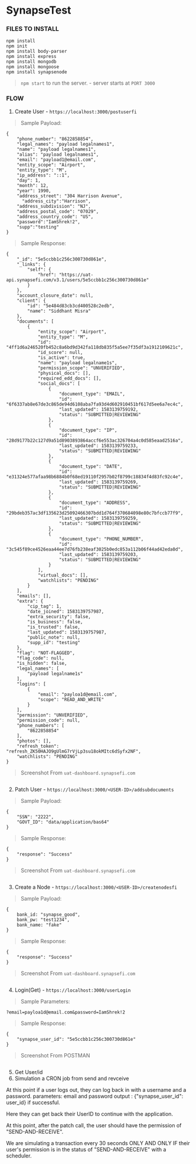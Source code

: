 # SynapseTest

### FILES TO INSTALL
```
npm install 
npm init
npm install body-parser
npm install express
npm install mongodb
npm install mongoose
npm install synapsenode
```

>`npm start` to run the server. - server starts at `PORT 3000`

### FLOW 
 1. Create User - `https://localhost:3000/postuserfi`

> Sample Payload:

```
{
    "phone_number": "8622858854",
    "legal_names": "payload legalnames1",
    "name": "payload legalnames1",
    "alias": "payload legalnames1", 
    "email": "payload1@email.com",    
    "entity_scope": "Airport",
    "entity_type": "M",
    "ip_address": "::1",
    "day": 1,
    "month": 12,
    "year": 1990,
    "address_street": "304 Harrison Avenue",
	  "address_city":"Harrison",
    "address_subdivision": "NJ",
    "address_postal_code": "07029",
    "address_country_code": "US",
    "password":"IamShrek!2",
    "supp":"testing"
}
```
> Sample Response:
```
{
    "_id": "5e5ccbb1c256c300730d861e",
    "_links": {
        "self": {
            "href": "https://uat-api.synapsefi.com/v3.1/users/5e5ccbb1c256c300730d861e"
        }
    },
    "account_closure_date": null,
    "client": {
        "id": "5e484d83cb3cd400528c2edb",
        "name": "Siddhant Misra"
    },
    "documents": [
        {
            "entity_scope": "Airport",
            "entity_type": "M",
            "id": "4ff1d6a246520fb452c8a6bd9d342fa118db835f5a5ee7f35df3a1912109621c",
            "id_score": null,
            "is_active": true,
            "name": "payload legalname1s",
            "permission_scope": "UNVERIFIED",
            "physical_docs": [],
            "required_edd_docs": [],
            "social_docs": [
                {
                    "document_type": "EMAIL",
                    "id": "6f6337ab8e67de3c865de94d6108aba7fa93d4d602910451bf617d5ee6a7ec4c",
                    "last_updated": 1583139759192,
                    "status": "SUBMITTED|REVIEWING"
                },
                {
                    "document_type": "IP",
                    "id": "28d9177b22c127d9a51d8903893864accf6e553ac326704a4c0d585eaad2516a",
                    "last_updated": 1583139759233,
                    "status": "SUBMITTED|REVIEWING"
                },
                {
                    "document_type": "DATE",
                    "id": "e31324e577afaa98b6884b0f68ed19110f2957b02f8799c18834f4d83fc92c4e",
                    "last_updated": 1583139759269,
                    "status": "SUBMITTED|REVIEWING"
                },
                {
                    "document_type": "ADDRESS",
                    "id": "29bdeb357ac3df135623d25092466307bdd1d764f370684098e80c7bfccb77f9",
                    "last_updated": 1583139759259,
                    "status": "SUBMITTED|REVIEWING"
                },
                {
                    "document_type": "PHONE_NUMBER",
                    "id": "3c545f89ce4526eaa44ee7d76fb238eaf3025b0edc853a112b06f44ad42eda0d",
                    "last_updated": 1583139759203,
                    "status": "SUBMITTED|REVIEWING"
                }
            ],
            "virtual_docs": [],
            "watchlists": "PENDING"
        }
    ],
    "emails": [],
    "extra": {
        "cip_tag": 1,
        "date_joined": 1583139757987,
        "extra_security": false,
        "is_business": false,
        "is_trusted": false,
        "last_updated": 1583139757987,
        "public_note": null,
        "supp_id": "testing"
    },
    "flag": "NOT-FLAGGED",
    "flag_code": null,
    "is_hidden": false,
    "legal_names": [
        "payload legalname1s"
    ],
    "logins": [
        {
            "email": "payloa1d@email.com",
            "scope": "READ_AND_WRITE"
        }
    ],
    "permission": "UNVERIFIED",
    "permission_code": null,
    "phone_numbers": [
        "8622858854"
    ],
    "photos": [],
    "refresh_token": "refresh_ZK50HAJO9gUlmG7rVjLp3su18okMItc6dSyfx2NF",
    "watchlists": "PENDING"
}
```
> Screenshot From `uat-dashboard.synapsefi.com`
```

```

2. Patch User  - `https://localhost:3000/<USER-ID>/addsubdocuments`

> Sample Payload:

```
{
    "SSN": "2222",
    "GOVT_ID": "data/application/bas64"
}
```
> Sample Response:
```
{
    "response": "Success"
}
```
> Screenshot From `uat-dashboard.synapsefi.com`
```

```
3. Create a Node - `https://localhost:3000/<USER-ID>/createnodesfi`

> Sample Payload:

```
{
    bank_id: "synapse_good",
    bank_pw: "test1234",
    bank_name: "fake"
}
```
> Sample Response:
```
{
    "response": "Success"
}
```
> Screenshot From `uat-dashboard.synapsefi.com`
```

```
4. Login(Get) - `https://localhost:3000/userLogin`

> Sample Parameters:

```
?email=payloa1d@email.com&password=IamShrek!2
```
> Sample Response:
```
{
    "synapse_user_id": "5e5ccbb1c256c300730d861e"
}
```
> Screenshot From POSTMAN
```

```

5. Get User/id
7. Simulation a CRON job from send and revceive 

At this point if a user logs out, they can log back in with a username and a password. 
parameters: email and password
output : {"synapse_user_id": user_id} if successful. 

Here they can get back their UserID to continue with the application. 

At this point, after the patch call, the user should have the permission of "SEND-AND-RECEIVE".

We are simulating a transaction every 30 seconds ONLY AND ONLY IF their user's permission is in the status of "SEND-AND-RECEIVE"
with a scheduler. 
